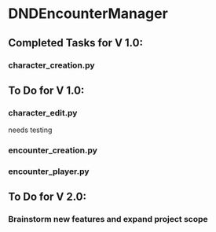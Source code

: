 ﻿# DNDEncounterManager

## Completed Tasks for V 1.0:

### character_creation.py

## To Do for V 1.0:

### character_edit.py
needs testing

### encounter_creation.py

### encounter_player.py

## To Do for V 2.0:

### Brainstorm new features and expand project scope
